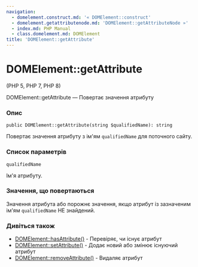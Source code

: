 ```yaml
---
navigation:
  - domelement.construct.md: '« DOMElement::construct'
  - domelement.getattributenode.md: 'DOMElement::getAttributeNode »'
  - index.md: PHP Manual
  - class.domelement.md: DOMElement
title: 'DOMElement::getAttribute'
---
```

# DOMElement::getAttribute

(PHP 5, PHP 7, PHP 8)

DOMElement::getAttribute — Повертає значення атрибуту

### Опис

```methodsynopsis
public DOMElement::getAttribute(string $qualifiedName): string
```

Повертає значення атрибуту з ім'ям `qualifiedName` для поточного сайту.

### Список параметрів

`qualifiedName`

Ім'я атрибуту.

### Значення, що повертаються

Значення атрибута або порожнє значення, якщо атрибут із зазначеним ім'ям `qualifiedName` НЕ знайдений.

### Дивіться також

-   [DOMElement::hasAttribute()](domelement.hasattribute.md) - Перевіряє, чи існує атрибут
-   [DOMElement::setAttribute()](domelement.setattribute.md) - Додає новий або змінює існуючий атрибут
-   [DOMElement::removeAttribute()](domelement.removeattribute.md) - Видаляє атрибут
